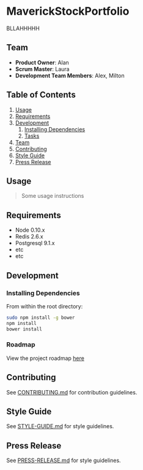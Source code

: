 # MaverickStockPortfolio
BLLAHHHHH
## Team

  - __Product Owner__: Alan
  - __Scrum Master__: Laura
  - __Development Team Members__: Alex, Milton

## Table of Contents

1. [Usage](#usage)
1. [Requirements](#requirements)
1. [Development](#development)
    1. [Installing Dependencies](#installing-dependencies)
    1. [Tasks](#roadmap)
1. [Team](#team)
1. [Contributing](#contributing)
1. [Style Guide](#style-guide)
1. [Press Release](#press-release)


## Usage

> Some usage instructions

## Requirements

- Node 0.10.x
- Redis 2.6.x
- Postgresql 9.1.x
- etc
- etc

## Development

### Installing Dependencies

From within the root directory:

```sh
sudo npm install -g bower
npm install
bower install
```

### Roadmap

View the project roadmap [here](https://trello.com/b/wWSvfUdm)


## Contributing

See [CONTRIBUTING.md](CONTRIBUTING.md) for contribution guidelines.

## Style Guide

See [STYLE-GUIDE.md](STYLE-GUIDE.md) for style guidelines.

## Press Release

See [PRESS-RELEASE.md](PRESS-RELEASE.md) for style guidelines.